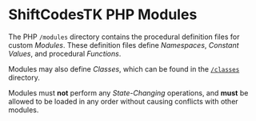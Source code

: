 # ShiftCodesTK PHP Modules #

The PHP `/modules` directory contains the procedural definition files for custom *Modules*.
These definition files define *Namespaces*, *Constant Values*, and procedural *Functions*. 

Modules may also define *Classes*, which can be found in the [`/classes`](../classes/README.md) directory.

Modules must **not** perform any *State-Changing* operations, and **must** be allowed to be loaded in any order without causing conflicts with other modules.